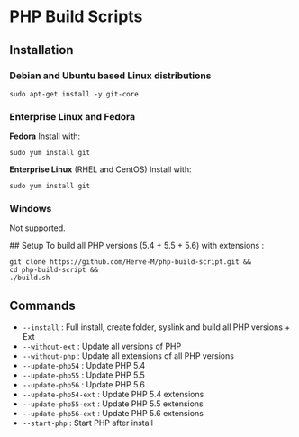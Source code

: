 # PHP Build Scripts

## Installation

### Debian and Ubuntu based Linux distributions

```text
sudo apt-get install -y git-core
```

### Enterprise Linux and Fedora

**Fedora**  Install with:

```text
sudo yum install git
```

**Enterprise Linux** (RHEL and CentOS) Install with:

```text
sudo yum install git
```
### Windows

Not supported.

## Setup
To build all PHP versions (5.4 + 5.5 + 5.6) with extensions :
```
git clone https://github.com/Herve-M/php-build-script.git &&
cd php-build-script &&
./build.sh
```

## Commands

* `--install`           : Full install, create folder, syslink and build all PHP versions + Ext
* `--without-ext`       : Update all versions of PHP
* `--without-php`       : Update all extensions of all PHP versions
* `--update-php54`      : Update PHP 5.4
* `--update-php55`      : Update PHP 5.5
* `--update-php56`      : Update PHP 5.6
* `--update-php54-ext`  : Update PHP 5.4 extensions
* `--update-php55-ext`  : Update PHP 5.5 extensions
* `--update-php56-ext`  : Update PHP 5.6 extensions
* `--start-php`         : Start PHP after install
